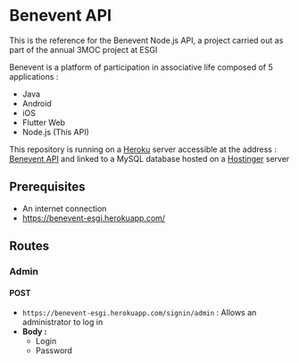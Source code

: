 # Benevent API

This is the reference for the Benevent Node.js API, a project carried out as part of the annual 3MOC project at ESGI

Benevent is a platform of participation in associative life composed of 5 applications :

- Java
- Android
- iOS
- Flutter Web
- Node.js (This API)

This repository is running on a [Heroku](https://www.heroku.com/) server accessible at the address : [Benevent API](https://benevent-esgi.herokuapp.com/) and linked to a MySQL database hosted on a [Hostinger](https://www.hostinger.fr/) server 

## Prerequisites

- An internet connection
- https://benevent-esgi.herokuapp.com/

## Routes

### Admin

#### POST

-  `https://benevent-esgi.herokuapp.com/signin/admin` : Allows an administrator to log in
  - **Body :** 
    - Login
    - Password